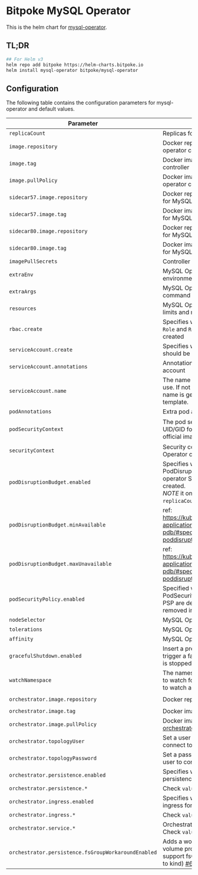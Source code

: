 # Bitpoke MySQL Operator

This is the helm chart for [mysql-operator](https://github.com/yunussandikci/mysql-operator).

## TL;DR
```sh
## For Helm v3
helm repo add bitpoke https://helm-charts.bitpoke.io
helm install mysql-operator bitpoke/mysql-operator
```

## Configuration
The following table contains the configuration parameters for mysql-operator and default values.

| Parameter                       | Description                                                                                   | Default value                                           |
| ---                             | ---                                                                                           | ---                                                     |
| `replicaCount`                  | Replicas for controller                                                                       | `1`                                                     |
| `image.repository`              | Docker repository for MySQL operator controller                                               | `docker.io/bitpoke/mysql-operator`                      |
| `image.tag`                     | Docker image tag for MySQL operator controller                                                | `latest`                                                |
| `image.pullPolicy`              | Docker image pull policy for MySQL operator controller                                        | `IfNotPresent`                                          |
| `sidecar57.image.repository`    | Docker repository for sidecar image for MySQL 5.7                                             | `docker.io/bitpoke/mysql-operator-sidecar-5.7`          |
| `sidecar57.image.tag`           | Docker image tag for sidecar image for MySQL 5.7                                              | `latest`                                                |
| `sidecar80.image.repository`    | Docker repository for sidecar image for MySQL 8.0                                             | `docker.io/bitpoke/mysql-operator-sidecar-8.0`          |
| `sidecar80.image.tag`           | Docker image tag for sidecar image for MySQL 8.0                                              | `latest`                                                |
| `imagePullSecrets`              | Controller image pull secrets                                                                 | `[]`                                                    |
| `extraEnv`                      | MySQL Operator controller extra environment variables                                         | `[]`                                                    |
| `extraArgs`                     | MySQL Operator controller extra command line arguments                                        | `[]`                                                    |
| `resources`                     | MySQL Operator controller resources limits and requests                                       | `{}`                                                    |
| `rbac.create`                   | Specifies whether RBAC objects like `Role` and `RoleBinding` should be created                | `true`                                                  |
| `serviceAccount.create`         | Specifies whether a service account should be created                                         | `true`                                                  |
| `serviceAccount.annotations`    | Annotations to add to the service account                                                     | `{}`                                                    |
| `serviceAccount.name`           | The name of the service account to use. If not set and create is true, a name is generated using the fullname template. | `empty`                       |
| `podAnnotations`                | Extra pod annotations                                                                         | `{}`                                                    |
| `podSecurityContext`            | The pod security context. `65532` is the UID/GID for the nonroot user in the official images  | `{runAsNonRoot: true, runAsUser: 65532, runAsGroup: 65532, fsGroup: 65532}` |
| `securityContext`               | Security context for the MySQL Operator container                                             | `{}`                                                    |
| `podDisruptionBudget.enabled`   | Specifies whether a PodDisruptionBudget for the MySQL operator StatefulSet should be created. <br /> _NOTE_ it only takes effect if `replicaCount` is greated than 1. | `true` |
| `podDisruptionBudget.minAvailable`   | ref: https://kubernetes.io/docs/tasks/run-application/configure-pdb/#specifying-a-poddisruptionbudget | `empty` |
| `podDisruptionBudget.maxUnavailable` | ref: https://kubernetes.io/docs/tasks/run-application/configure-pdb/#specifying-a-poddisruptionbudget | `1`     |
| `podSecurityPolicy.enabled`     | Specified whether a PodSecurityPolicy should be created. PSP are deprecated and this will be removed in the future | `false` |
| `nodeSelector`                  | MySQL Operator pod nodeSelector                                                               | `{}`                                                    |
| `tolerations`                   | MySQL Operator pod tolerations                                                                | `[]`                                                    |
| `affinity`                      | MySQL Operator pod affinity                                                                   | `{}`                                                    |
| `gracefulShutdown.enabled`      | Insert a pre-stop lifecycle hook and trigger a failover when a MySQL pod is stopped           | `true`                                                  |
| `watchNamespace`                | The namespace where the operator to watch for resources. Leave empty to watch all namespaces. | `empty`                                                 |
| `orchestrator.image.repository` | Docker repository for [orchestrator](https://github.com/openark/orchestrator)                 | `docker.io/bitpoke/mysql-operator-orchestrator`         |
| `orchestrator.image.tag`        | Docker image tag for [orchestrator](https://github.com/openark/orchestrator)                  | `latest`                                                |
| `orchestrator.image.pullPolicy` | Docker image pull policy for [orchestrator](https://github.com/openark/orchestrator)          | `IfNotPresent`                                          |
| `orchestrator.topologyUser`     | Set a user for orchestrator to use it to connect to the MySQL cluster                         | `orchestrator`                                          |
| `orchestrator.topologyPassword` | Set a password for the orchestrator user to connect to MySQL cluster                          | `<random string>`                                       |
| `orchestrator.persistence.enabled` | Specifies whether to enable the persistence for Orchestrator pods                          | `true`                                                  |
| `orchestrator.persistence.*`    | Check `values.yaml`                                                                           |                                                         |
| `orchestrator.ingress.enabled`  | Specifies whether to enable the ingress for Orchestrator                                      | `false`                                                 |
| `orchestrator.ingress.*`        | Check `values.yaml`                                                                           |                                                         |
| `orchestrator.service.*`        | Orchestrator `Service` definition. Check `values.yaml`                                        |                                                         |
| `orchestrator.persistence.fsGroupWorkaroundEnabled` | Adds a  workaround for persistent volume provisioners which don't support fsGroup (eg. when deploying to kind) [#615](https://github.com/yunussandikci/mysql-operator/issues/615) | `false` |
